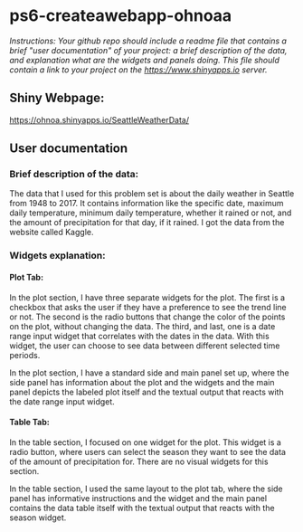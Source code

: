 # ps6-createawebapp-ohnoaa

*Instructions: Your github repo should include a readme file that
contains a brief "user documentation" of your project: a brief
description of the data, and explanation what are the widgets and panels
doing. This file should contain a link to your project on the
<https://www.shinyapps.io> server.*

## Shiny Webpage:

<https://ohnoa.shinyapps.io/SeattleWeatherData/>

## User documentation

### Brief description of the data:

The data that I used for this problem set is about the daily weather in
Seattle from 1948 to 2017. It contains information like the specific
date, maximum daily temperature, minimum daily temperature, whether it
rained or not, and the amount of precipitation for that day, if it
rained. I got the data from the website called Kaggle.

### Widgets explanation:

#### Plot Tab:

In the plot section, I have three separate widgets for the plot. The
first is a checkbox that asks the user if they have a preference to see
the trend line or not. The second is the radio buttons that change the
color of the points on the plot, without changing the data. The third,
and last, one is a date range input widget that correlates with the
dates in the data. With this widget, the user can choose to see data
between different selected time periods.

In the plot section, I have a standard side and main panel set up, where
the side panel has information about the plot and the widgets and the
main panel depicts the labeled plot itself and the textual output that
reacts with the date range input widget.

#### Table Tab:

In the table section, I focused on one widget for the plot. This widget
is a radio button, where users can select the season they want to see
the data of the amount of precipitation for. There are no visual widgets
for this section.

In the table section, I used the same layout to the plot tab, where the
side panel has informative instructions and the widget and the main
panel contains the data table itself with the textual output that reacts
with the season widget.
